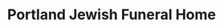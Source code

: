 ---
title: "Portland Jewish Funeral Home"
url: /portland/portland-jewish-funeral-home/
shop: funeral directors
---